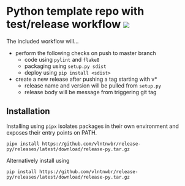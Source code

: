 # Python template repo with test/release workflow ![](https://github.com/vlntnwbr/release-py/workflows/test/badge.svg)
The included workflow will...
- perform the following checks on push to master branch
    - code using `pylint` and `flake8`
    - packaging using `setup.py sdist`
    - deploy using `pip install <sdist>`
- create a new release after pushing a tag starting with v*
    - release name and version will be pulled from `setup.py`
    - release body will be message from triggering git tag

## Installation
Installing using `pipx` isolates packages in their own environment and
exposes their entry points on PATH.
```
pipx install https://github.com/vlntnwbr/release-py/releases/latest/download/release-py.tar.gz
```
Alternatively install using
```
pip install https://github.com/vlntnwbr/release-py/releases/latest/download/release-py.tar.gz
```

